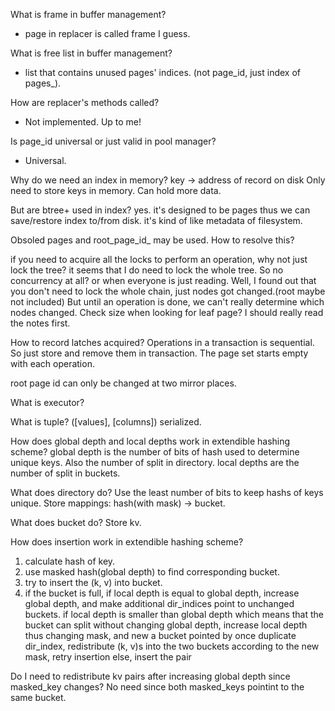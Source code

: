 What is frame in buffer management?
   - page in replacer is called frame I guess.

What is free list in buffer management?
   - list that contains unused pages' indices. (not page_id, just index of pages_).


How are replacer's methods called?
   - Not implemented. Up to me!

Is page_id universal or just valid in pool manager?
   - Universal. 

Why do we need an index in memory?
   key -> address of record on disk
   Only need to store keys in memory. Can hold more data.

But are btree+ used in index?
   yes. 
   it's designed to be pages thus we can save/restore index to/from disk.
   it's kind of like metadata of filesystem.
   

Obsoled pages and root_page_id_ may be used.
How to resolve this?

if you need to acquire all the locks to perform an operation, why not just lock the tree?
   it seems that I do need to lock the whole tree.
   So no concurrency at all?
      or when everyone is just reading.
   Well, I found out that you don't need to lock the whole chain, just nodes got changed.(root maybe not included)
      But until an operation is done, we can't really determine which nodes changed.
         Check size when looking for leaf page?
   I should really read the notes first.

How to record latches acquired?
   Operations in a transaction is sequential.
   So just store and remove them in transaction.
   The page set starts empty with each operation.

root page id can only be changed at two mirror places.

What is executor?

What is tuple?
   ([values], [columns]) serialized.

How does global depth and local depths work in extendible hashing scheme?
   global depth is the number of bits of hash used to determine unique keys. Also the number of split in directory.
   local depths are the number of split in buckets.

What does directory do?
   Use the least number of bits to keep hashs of keys unique.
   Store mappings: hash(with mask) -> bucket.

What does bucket do?
   Store kv.

How does insertion work in extendible hashing scheme?
   1. calculate hash of key.
   2. use masked hash(global depth) to find corresponding bucket.
   3. try to insert the (k, v) into bucket.
   4. if the bucket is full, 
         if local depth is equal to global depth,
            increase global depth, and make additional dir_indices point to unchanged buckets.
         if local depth is smaller than global depth which means that the bucket can split without changing global depth,
            increase local depth thus changing mask, and new a bucket pointed by once duplicate dir_index,
            redistribute (k, v)s into the two buckets according to the new mask, 
            retry insertion
      else,
         insert the pair

Do I need to redistribute kv pairs after increasing global depth since masked_key changes?
   No need since both masked_keys pointint to the same bucket.



